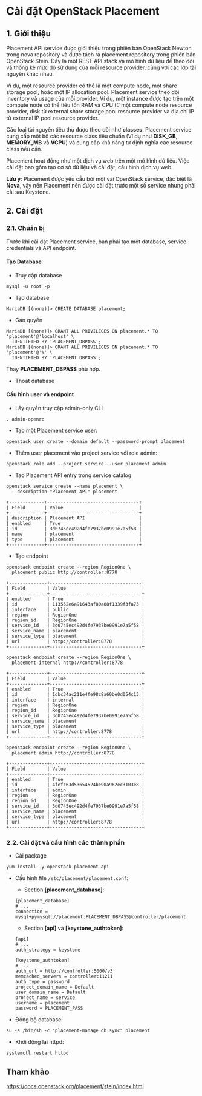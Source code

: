 # Cài đặt OpenStack Placement

## 1. Giới thiệu

Placement API service được giới thiệu trong phiên bản OpenStack Newton trong nova repository và được tách ra placement repository trong phiên bản OpenStack Stein. Đây là một REST API stack và mô hình dữ liệu để theo dõi và thống kê mức độ sử dụng của mỗi resource provider, cùng với các lớp tài nguyên khác nhau. 

Ví dụ, một resource provider có thể là một compute node, một share storage pool, hoặc một IP allocation pool. Placement service theo dõi inventory và usage của mỗi provider. Ví dụ, một instance được tạo trên một compute node có thể tiêu tốn RAM và CPU từ một compute node resource provider, disk từ external share storage pool resource provider và địa chỉ IP từ external IP pool resource provider.

Các loại tài nguyên tiêu thụ được theo dõi như **classes**. Placement service cung cấp một bộ các resource class tiêu chuẩn (Ví dụ như **DISK_GB**, **MEMORY_MB** và **VCPU**) và cung cấp khả năng tự định nghĩa các resource class nếu cần.

Placement hoạt động như một dịch vụ web trên một mô hình dữ liệu. Việc cài đặt bao gồm tạo cơ sở dữ liệu và cài đặt, cấu hình dịch vụ web.

**Lưu ý**: Placement được yêu cầu bởi một vài OpenStack service, đặc biệt là **Nova**, vậy nên Placement nên được cài đặt trước một số service nhưng phải cài sau Keystone.

## 2. Cài đặt

### 2.1. Chuẩn bị

Trước khi cài đặt Placement service, bạn phải tạo một database, service credentials và API endpoint.

#### Tạo Database

- Truy cập database

```
mysql -u root -p
```

- Tạo database

```
MariaDB [(none)]> CREATE DATABASE placement;
```

- Gán quyền

```
MariaDB [(none)]> GRANT ALL PRIVILEGES ON placement.* TO 'placement'@'localhost' \
  IDENTIFIED BY 'PLACEMENT_DBPASS';
MariaDB [(none)]> GRANT ALL PRIVILEGES ON placement.* TO 'placement'@'%' \
  IDENTIFIED BY 'PLACEMENT_DBPASS';
```

Thay **PLACEMENT_DBPASS** phù hợp.

- Thoát database

#### Cấu hình user và endpoint

- Lấy quyền truy cập admin-only CLI

```
. admin-openrc
```

- Tạo một Placement service user:

```
openstack user create --domain default --password-prompt placement
```

- Thêm user placement vào project service với role admin:

```
openstack role add --project service --user placement admin
```

- Tạo Placement API entry trong service catalog

```
openstack service create --name placement \
  --description "Placement API" placement
  
+-------------+----------------------------------+
| Field       | Value                            |
+-------------+----------------------------------+
| description | Placement API                    |
| enabled     | True                             |
| id          | 3d0745ec492d4fe7937be0991e7a5f58 |
| name        | placement                        |
| type        | placement                        |
+-------------+----------------------------------+
```

- Tạo endpoint

```
openstack endpoint create --region RegionOne \
  placement public http://controller:8778
  
+--------------+----------------------------------+
| Field        | Value                            |
+--------------+----------------------------------+
| enabled      | True                             |
| id           | 113552e6a91643af80a88f1339f3fa73 |
| interface    | public                           |
| region       | RegionOne                        |
| region_id    | RegionOne                        |
| service_id   | 3d0745ec492d4fe7937be0991e7a5f58 |
| service_name | placement                        |
| service_type | placement                        |
| url          | http://controller:8778           |
+--------------+----------------------------------+

openstack endpoint create --region RegionOne \
  placement internal http://controller:8778
  
+--------------+----------------------------------+
| Field        | Value                            |
+--------------+----------------------------------+
| enabled      | True                             |
| id           | 1dbc34ac211e4fe98c8a60be0d054c13 |
| interface    | internal                         |
| region       | RegionOne                        |
| region_id    | RegionOne                        |
| service_id   | 3d0745ec492d4fe7937be0991e7a5f58 |
| service_name | placement                        |
| service_type | placement                        |
| url          | http://controller:8778           |
+--------------+----------------------------------+

openstack endpoint create --region RegionOne \
  placement admin http://controller:8778
  
+--------------+----------------------------------+
| Field        | Value                            |
+--------------+----------------------------------+
| enabled      | True                             |
| id           | 4fefc63d53654524be90a962ec3103e8 |
| interface    | admin                            |
| region       | RegionOne                        |
| region_id    | RegionOne                        |
| service_id   | 3d0745ec492d4fe7937be0991e7a5f58 |
| service_name | placement                        |
| service_type | placement                        |
| url          | http://controller:8778           |
+--------------+----------------------------------+
```

### 2.2. Cài đặt và cấu hình các thành phần

- Cài package

```
yum install -y openstack-placement-api
```

- Cấu hình file `/etc/placement/placement.conf`:

	- Section **[placement_database]**:
	
	```
	[placement_database]
	# ...
	connection = mysql+pymysql://placement:PLACEMENT_DBPASS@controller/placement
	```
	
	- Section **[api]** và **[keystone_authtoken]**:
	
	```
	[api]
	# ...
	auth_strategy = keystone

	[keystone_authtoken]
	# ...
	auth_url = http://controller:5000/v3
	memcached_servers = controller:11211
	auth_type = password
	project_domain_name = Default
	user_domain_name = Default
	project_name = service
	username = placement
	password = PLACEMENT_PASS
	```
	
- Đồng bộ database:

```
su -s /bin/sh -c "placement-manage db sync" placement
```

- Khởi động lại httpd:

```
systemctl restart httpd
```

## Tham khảo

https://docs.openstack.org/placement/stein/index.html
